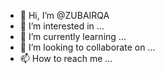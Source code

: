 - 👋 Hi, I’m @ZUBAIRQA
- 👀 I’m interested in ...
- 🌱 I’m currently learning ...
- 💞️ I’m looking to collaborate on ...
- 📫 How to reach me ...

<!---
ZUBAIRQA/ZUBAIRQA is a ✨ special ✨ repository because its `README.md` (this file) appears on your GitHub profile.
You can click the Preview link to take a look at your changes.
--->
